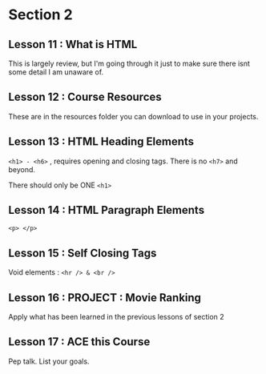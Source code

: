 # Section 2
## Lesson 11 : What is HTML

This is largely review, but I'm going through it just to make sure there isnt some detail I am unaware of.

## Lesson 12 : Course Resources

These are in the resources folder you can download to use in your projects.

## Lesson 13 : HTML Heading Elements

```<h1> - <h6>``` , requires opening and closing tags. There is no ```<h7>``` and beyond.

There should only be ONE ```<h1>```

## Lesson 14 : HTML Paragraph Elements

```<p> </p>```

## Lesson 15 : Self Closing Tags

Void elements :
```<hr /> & <br />```

## Lesson 16 : PROJECT : Movie Ranking

Apply what has been learned in the previous lessons of section 2

## Lesson 17 : ACE this Course

Pep talk. List your goals.